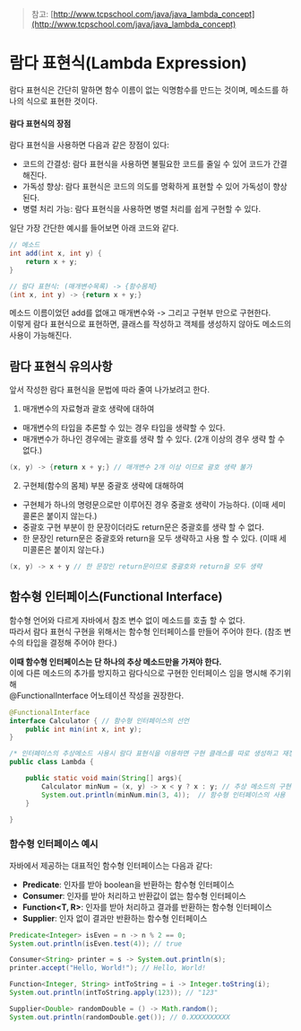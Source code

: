 > 참고: [http://www.tcpschool.com/java/java_lambda_concept](http://www.tcpschool.com/java/java_lambda_concept)
# 람다 표현식(Lambda Expression)

람다 표현식은 간단히 말하면 함수 이름이 없는 익명함수를 만드는 것이며, 메소드를 하나의 식으로 표현한 것이다. <br>

#### 람다 표현식의 장점
람다 표현식을 사용하면 다음과 같은 장점이 있다:
+ 코드의 간결성: 람다 표현식을 사용하면 불필요한 코드를 줄일 수 있어 코드가 간결해진다.
+ 가독성 향상: 람다 표현식은 코드의 의도를 명확하게 표현할 수 있어 가독성이 향상된다.
+ 병렬 처리 가능: 람다 표현식을 사용하면 병렬 처리를 쉽게 구현할 수 있다.

일단 가장 간단한 예시를 들어보면 아래 코드와 같다.

```java
// 메소드
int add(int x, int y) {
    return x + y;
}

// 람다 표현식: (매개변수목록) -> {함수몸체}
(int x, int y) -> {return x + y;}
```

메소드 이름이었던 add를 없애고 매개변수와 -> 그리고 구현부 만으로 구현한다. <br>
이렇게 람다 표현식으로 표현하면, 클래스를 작성하고 객체를 생성하지 않아도 메소드의 사용이 가능해진다.

## 람다 표현식 유의사항

앞서 작성한 람다 표현식을 문법에 따라 줄여 나가보려고 한다.

1. 매개변수의 자료형과 괄호 생략에 대하여

+ 매개변수의 타입을 추론할 수 있는 경우 타입을 생략할 수 있다.
+ 매개변수가 하나인 경우에는 괄호를 생략 할 수 있다. (2개 이상의 경우 생략 할 수 없다.)

```java
(x, y) -> {return x + y;} // 매개변수 2개 이상 이므로 괄호 생략 불가
```

2. 구현체(함수의 몸체) 부분 중괄호 생략에 대해하여

+ 구현체가 하나의 명령문으로만 이루어진 경우 중괄호 생략이 가능하다. (이때 세미콜론은 붙이지 않는다.)
+ 중괄호 구현 부분이 한 문장이더라도 return문은 중괄호를 생략 할 수 없다.
+ 한 문장인 return문은 중괄호와 return을 모두 생략하고 사용 할 수 있다. (이때 세미콜론은 붙이지 않는다.)

```java
(x, y) -> x + y // 한 문장인 return문이므로 중괄호와 return을 모두 생략
```

## 함수형 인터페이스(Functional Interface)

함수형 언어와 다르게 자바에서 참조 변수 없이 메소드를 호출 할 수 없다. <br>
따라서 람다 표현식 구현을 위해서는 함수형 인터페이스를 만들어 주어야 한다. (참조 변수의 타입을 결정해 주어야 한다.) <br>

**이때 함수형 인터페이스는 단 하나의 추상 메소드만을 가져야 한다.** <br>
이에 다른 메소드의 추가를 방지하고 람다식으로 구현한 인터페이스 임을 명시해 주기위해 <br>
@FunctionalInterface 어노테이션 작성을 권장한다.

```java 
@FunctionalInterface
interface Calculator { // 함수형 인터페이스의 선언
    public int min(int x, int y);
}

/* 인터페이스의 추상메소드 사용시 람다 표현식을 이용하면 구현 클래스를 따로 생성하고 재정의 할 필요가 없어진다. */
public class Lambda {

    public static void main(String[] args){
        Calculator minNum = (x, y) -> x < y ? x : y; // 추상 메소드의 구현
        System.out.println(minNum.min(3, 4));  // 함수형 인터페이스의 사용
    }

}
```

### 함수형 인터페이스 예시

자바에서 제공하는 대표적인 함수형 인터페이스는 다음과 같다:
+ **Predicate<T>**: 인자를 받아 boolean을 반환하는 함수형 인터페이스
+ **Consumer<T>**: 인자를 받아 처리하고 반환값이 없는 함수형 인터페이스
+ **Function<T, R>**: 인자를 받아 처리하고 결과를 반환하는 함수형 인터페이스
+ **Supplier<T>**: 인자 없이 결과만 반환하는 함수형 인터페이스

```java
Predicate<Integer> isEven = n -> n % 2 == 0;
System.out.println(isEven.test(4)); // true

Consumer<String> printer = s -> System.out.println(s);
printer.accept("Hello, World!"); // Hello, World!

Function<Integer, String> intToString = i -> Integer.toString(i);
System.out.println(intToString.apply(123)); // "123"

Supplier<Double> randomDouble = () -> Math.random();
System.out.println(randomDouble.get()); // 0.XXXXXXXXXX
```
